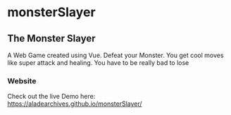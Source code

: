 # monsterSlayer 
## The Monster Slayer
A Web Game created using Vue. Defeat your Monster. You get cool moves like super attack and healing. You have to be really bad to lose
### Website
Check out the live Demo here: https://aladearchives.github.io/monsterSlayer/
